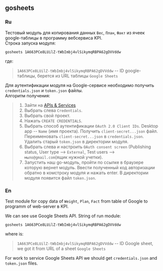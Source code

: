 ## gosheets
### Ru

Тестовый модуль для копирования данных `Вес`, `План`, `Факт` из ячеек google-таблицы в программу вебсервиса KPI.   
Строка запуска модуля:

    gosheets 1A663PCe8LUilZ-tWbImbj4vlSikymqRBPA62gDVVddw

где:
> `1A663PCe8LUilZ-tWbImbj4vlSikymqRBPA62gDVVddw` -- ID google-таблицы, берется из URL таблицы `Google Sheets`

Для аутентификации модуля на Google-сервисе необходимо получить `credentials.json` и `token.json` файлы.  
Алгоритм получения:
>1. Зайти на [APIs & Services](https://console.cloud.google.com/apis/credentials)
>2. Выбрать слева `Credentials`.
>3. Выбрать свой проект.
>4. Нажать `CREATE CREDENTIALS`.
>5. Выбрать способ аутентификации `OAuth 2.0 Client IDs`. Desktop app -- `Name` (имя проекта). Получить `client-secret...json` файл. Переименовать `client-secret...json` в `credentials.json`. Удалить старый `token.json` в директории модуля.
>6. Выбрать слева и настроить `OAuth consent screen` (Publishing status, User type --> `External`, Test users --> `мыло@gmail.com`(ящик нужной учетки).
>7. Запустить наш go-модуль, пройти по ссылке в браузере которую вернет модуль. Ввести полученный код авторизации обратно в комстроку модуля и нажать enter. В директории модуля появится файл `token.json`. 

### En

Test module for copy data of `Weight`, `Plan`, `Fact` from table of Google to programm of web-server в KPI.  

We can see use Google Sheets API.
String of run module:

    gosheets 1A663PCe8LUilZ-tWbImbj4vlSikymqRBPA62gDVVddw

where is:
> `1A663PCe8LUilZ-tWbImbj4vlSikymqRBPA62gDVVddw` -- ID Google sheet, we got it from URL of a sheet `Google Sheets`

For work to service Google Sheets API we should get `credentials.json` and `token.json` files.
